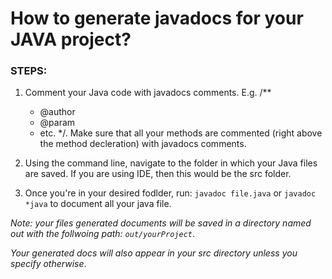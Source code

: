 # How to generate javadocs for your JAVA project?

### STEPS:

1. Comment your Java code with javadocs comments.
E.g. /**
      * @author
      * @param
      * etc.
        */.
Make sure that all your methods are commented (right above the method decleration) with javadocs comments.


2. Using the command line, navigate to the folder in which your Java files are saved. If you are using IDE, then this would be the src folder.

3. Once you're in your desired fodlder, run: `javadoc file.java` or `javadoc *java` to document all your java file.


*Note: your files generated documents will be saved in a directory named out with the follwoing path: `out/yourProject`*.

*Your generated docs will also appear in your src directory unless you specify otherwise*.
